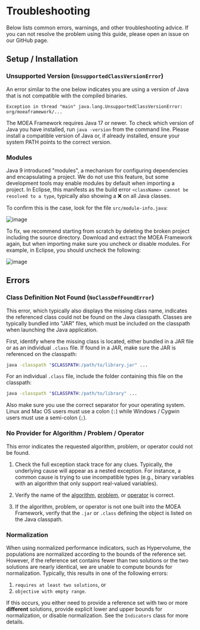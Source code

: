 # Troubleshooting

Below lists common errors, warnings, and other troubleshooting advice.  If you can not resolve the problem using this
guide, please open an issue on our GitHub page.

## Setup / Installation

### Unsupported Version (`UnsupportedClassVersionError`)

An error similar to the one below indicates you are using a version of Java that is not compatible with the compiled
binaries.

```
Exception in thread "main" java.lang.UnsupportedClassVersionError: org/moeaframework/...
```

The MOEA Framework requires Java 17 or newer.  To check which version of Java you have installed, run `java -version`
from the command line.  Please install a compatible version of Java or, if already installed, ensure your system PATH
points to the correct version.

### Modules

Java 9 introduced "modules", a mechanism for configuring dependencies and encapsulating a project.  We do not use this
feature, but some development tools may enable modules by default when importing a project.  In Eclipse, this manifests
as the build error `<className> cannot be resolved to a type`, typically also showing a :x: on all Java classes.

To confirm this is the case, look for the file `src/module-info.java`:

![image](https://github.com/MOEAFramework/MOEAFramework/assets/2496211/78d76409-b70a-4fa3-8a57-cc4df16df4c2)

To fix, we recommend starting from scratch by deleting the broken project including the source directory.  Download
and extract the MOEA Framework again, but when importing make sure you uncheck or disable modules.  For example, in
Eclipse, you should uncheck the following:

![image](https://github.com/MOEAFramework/MOEAFramework/assets/2496211/cab2283a-0dd4-4574-8720-d15f4c2657ab)

## Errors

### Class Definition Not Found (`NoClassDefFoundError`)

This error, which typically also displays the missing class name, indicates the referenced class could not be found
on the Java classpath.  Classes are typically bundled into "JAR" files, which must be included on the classpath when
launching the Java application.

First, identify where the missing class is located, either bundled in a JAR file or as an individual `.class` file.
If found in a JAR, make sure the JAR is referenced on the classpath:

```bash
java -classpath "$CLASSPATH:/path/to/library.jar" ...
```

For an individual `.class` file, include the folder containing this file on the classpath:

```bash
java -classpath "$CLASSPATH:/path/to/library" ...
```

Also make sure you use the correct separator for your operating system.  Linux and Mac OS users must use a colon (`:`)
while Windows / Cygwin users must use a semi-colon (`;`).

### No Provider for Algorithm / Problem / Operator

This error indicates the requested algorithm, problem, or operator could not be found.

1. Check the full exception stack trace for any clues.  Typically, the underlying cause will appear as a nested
   exception.  For instance, a common cause is trying to use incompatible types (e.g., binary variables with an
   algorithm that only support real-valued variables).

2. Verify the name of the [algorithm](listOfAlgorithms.md), [problem](listOfProblems.md), or
   [operator](listOfOperators.md) is correct.
   
3. If the algorithm, problem, or operator is not one built into the MOEA Framework, verify that the `.jar`  or
   `.class` defining the object is listed on the Java classpath.
   
### Normalization

When using normalized performance indicators, such as Hypervolume, the populations are normalized according to the
bounds of the reference set.  However, if the reference set contains fewer than two solutions or the two solutions
are nearly identical, we are unable to compute bounds for normalization.  Typically, this results in one of the
following errors:

1. `requires at least two solutions`, or
2. `objective with empty range`.  

If this occurs, you either need to provide a reference set with two or more **different** solutions, provide explicit
lower and upper bounds for normalization, or disable normalization.  See the `Indicators` class for more details.
